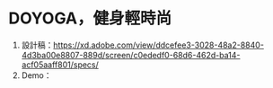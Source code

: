 
# DOYOGA，健身輕時尚

1. 設計稿：https://xd.adobe.com/view/ddcefee3-3028-48a2-8840-4d3ba00e8807-889d/screen/c0ededf0-68d6-462d-ba14-acf05aaff801/specs/
2. Demo：



